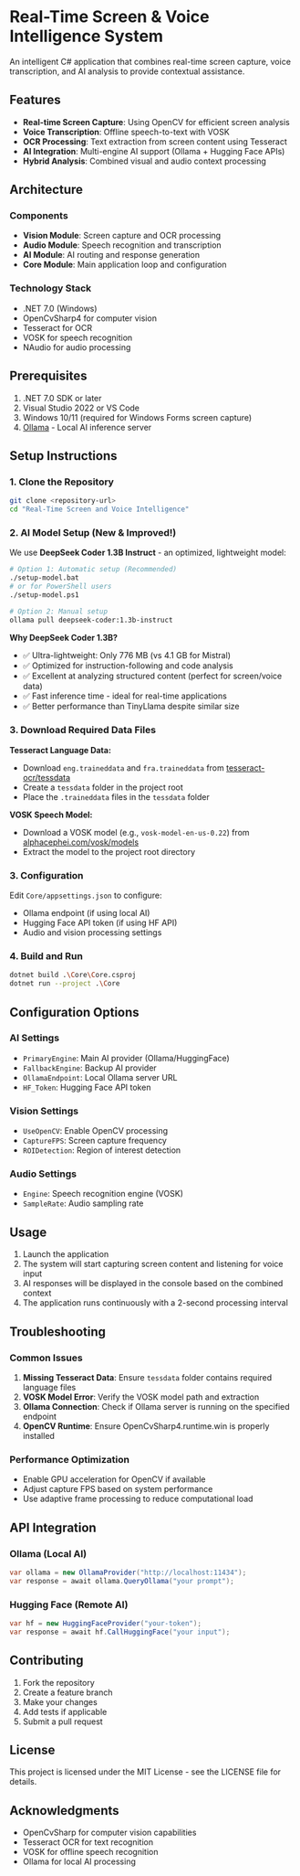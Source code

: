 # Real-Time Screen & Voice Intelligence System

An intelligent C# application that combines real-time screen capture, voice transcription, and AI analysis to provide contextual assistance.

## Features

- **Real-time Screen Capture**: Using OpenCV for efficient screen analysis
- **Voice Transcription**: Offline speech-to-text with VOSK
- **OCR Processing**: Text extraction from screen content using Tesseract
- **AI Integration**: Multi-engine AI support (Ollama + Hugging Face APIs)
- **Hybrid Analysis**: Combined visual and audio context processing

## Architecture

### Components
- **Vision Module**: Screen capture and OCR processing
- **Audio Module**: Speech recognition and transcription
- **AI Module**: AI routing and response generation
- **Core Module**: Main application loop and configuration

### Technology Stack
- .NET 7.0 (Windows)
- OpenCvSharp4 for computer vision
- Tesseract for OCR
- VOSK for speech recognition
- NAudio for audio processing

## Prerequisites

1. .NET 7.0 SDK or later  
2. Visual Studio 2022 or VS Code
3. Windows 10/11 (required for Windows Forms screen capture)
4. [Ollama](https://ollama.ai/download) - Local AI inference server

## Setup Instructions

### 1. Clone the Repository
```bash
git clone <repository-url>
cd "Real-Time Screen and Voice Intelligence"
```

### 2. AI Model Setup (New & Improved!)
We use **DeepSeek Coder 1.3B Instruct** - an optimized, lightweight model:

```bash
# Option 1: Automatic setup (Recommended)
./setup-model.bat
# or for PowerShell users
./setup-model.ps1

# Option 2: Manual setup
ollama pull deepseek-coder:1.3b-instruct
```

**Why DeepSeek Coder 1.3B?**
- ✅ Ultra-lightweight: Only 776 MB (vs 4.1 GB for Mistral)
- ✅ Optimized for instruction-following and code analysis
- ✅ Excellent at analyzing structured content (perfect for screen/voice data)
- ✅ Fast inference time - ideal for real-time applications
- ✅ Better performance than TinyLlama despite similar size

### 3. Download Required Data Files

**Tesseract Language Data:**
- Download `eng.traineddata` and `fra.traineddata` from [tesseract-ocr/tessdata](https://github.com/tesseract-ocr/tessdata)
- Create a `tessdata` folder in the project root
- Place the `.traineddata` files in the `tessdata` folder

**VOSK Speech Model:**
- Download a VOSK model (e.g., `vosk-model-en-us-0.22`) from [alphacephei.com/vosk/models](https://alphacephei.com/vosk/models)
- Extract the model to the project root directory

### 3. Configuration

Edit `Core/appsettings.json` to configure:
- Ollama endpoint (if using local AI)
- Hugging Face API token (if using HF API)
- Audio and vision processing settings

### 4. Build and Run

```bash
dotnet build .\Core\Core.csproj
dotnet run --project .\Core
```

## Configuration Options

### AI Settings
- `PrimaryEngine`: Main AI provider (Ollama/HuggingFace)
- `FallbackEngine`: Backup AI provider
- `OllamaEndpoint`: Local Ollama server URL
- `HF_Token`: Hugging Face API token

### Vision Settings
- `UseOpenCV`: Enable OpenCV processing
- `CaptureFPS`: Screen capture frequency
- `ROIDetection`: Region of interest detection

### Audio Settings
- `Engine`: Speech recognition engine (VOSK)
- `SampleRate`: Audio sampling rate

## Usage

1. Launch the application
2. The system will start capturing screen content and listening for voice input
3. AI responses will be displayed in the console based on the combined context
4. The application runs continuously with a 2-second processing interval

## Troubleshooting

### Common Issues

1. **Missing Tesseract Data**: Ensure `tessdata` folder contains required language files
2. **VOSK Model Error**: Verify the VOSK model path and extraction
3. **Ollama Connection**: Check if Ollama server is running on the specified endpoint
4. **OpenCV Runtime**: Ensure OpenCvSharp4.runtime.win is properly installed

### Performance Optimization

- Enable GPU acceleration for OpenCV if available
- Adjust capture FPS based on system performance
- Use adaptive frame processing to reduce computational load

## API Integration

### Ollama (Local AI)
```csharp
var ollama = new OllamaProvider("http://localhost:11434");
var response = await ollama.QueryOllama("your prompt");
```

### Hugging Face (Remote AI)
```csharp
var hf = new HuggingFaceProvider("your-token");
var response = await hf.CallHuggingFace("your input");
```

## Contributing

1. Fork the repository
2. Create a feature branch
3. Make your changes
4. Add tests if applicable
5. Submit a pull request

## License

This project is licensed under the MIT License - see the LICENSE file for details.

## Acknowledgments

- OpenCvSharp for computer vision capabilities
- Tesseract OCR for text recognition
- VOSK for offline speech recognition
- Ollama for local AI processing
